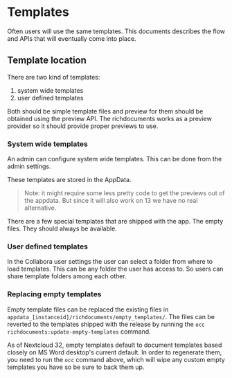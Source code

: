 <!--
  - SPDX-FileCopyrightText: 2018 Nextcloud GmbH and Nextcloud contributors
  - SPDX-License-Identifier: AGPL-3.0-or-later
-->
# Templates

Often users will use the same templates. This documents describes the flow and
APIs that will eventually come into place.

## Template location

There are two kind of templates:

1. system wide templates
2. user defined templates

Both should be simple template files and preview for them should be obtained using
the preview API. The richdocuments works as a preview provider so it should provide
proper previews to use.

### System wide templates

An admin can configure system wide templates. This can be done from the admin
settings.

These templates are stored in the AppData.

> Note: it might require some less pretty code to get the previews out of the
appdata. But since it will also work on 13 we have no real alternative.

There are a few special templates that are shipped with the app. The empty
files. They should always be available.

### User defined templates

In the Collabora user settings the user can select a folder from where to load
templates. This can be any folder the user has access to. So users can share template
folders among each other.

### Replacing empty templates

Empty template files can be replaced the existing files in `appdata_[instanceid]/richdocuments/empty_templates/`. The files can be reverted to the templates shipped with the release by running the  `occ richdocuments:update-empty-templates` command.

As of Nextcloud 32, empty templates default to document templates based closely on MS Word desktop's current default. In order to regenerate them, you need to run the `occ` command above, which will wipe any custom empty templates you have so be sure to back them up.
